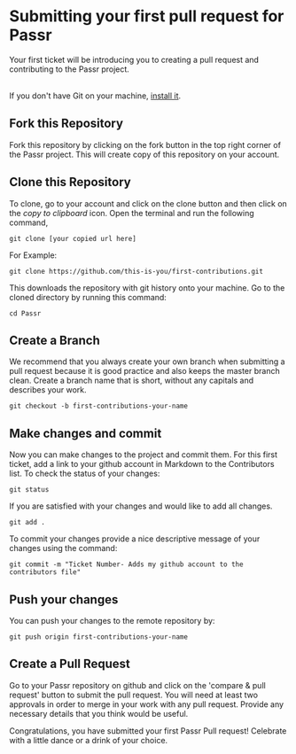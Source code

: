 # Submitting your first pull request for Passr

<p>Your first ticket will be introducing you to creating a pull request and contributing to the Passr project. </br> </br>

 If you don't have Git on your machine, [install it](https://docs.github.com/en/free-pro-team@latest/github/getting-started-with-github/set-up-git). </p> 

## Fork this Repository

Fork this repository by clicking on the fork button in the top right corner of the Passr project.  This will create copy of this repository on your account.


## Clone this Repository
To clone, go to your account and click on the clone button and then click on the <em> copy to clipboard </em> icon.  Open the terminal and run the following command,

 ```git clone [your copied url here]```

For Example:

```git clone https://github.com/this-is-you/first-contributions.git```

This downloads the repository with git history onto your machine.  Go to the cloned directory by running this command:

```cd Passr```

## Create a Branch

We recommend that you always create your own branch when submitting a pull request because it is good practice and also keeps the master branch clean.  Create a branch name that is short, without any capitals and describes your work.

```git checkout -b first-contributions-your-name```

## Make changes and commit 

Now you can make changes to the project and commit them.  For this first ticket, add a link to your github account in Markdown to the Contributors list. 
To check the status of your changes:

```git status```

If you are satisfied with your changes and would like to add all changes.

```git add .``` 

To commit your changes provide a nice descriptive message of your changes using the command:

```git commit -m "Ticket Number- Adds my github account to the contributors file"```

## Push your changes

You can push your changes to the remote repository by:

```git push origin first-contributions-your-name```

## Create a Pull Request

Go to your Passr repository on github and click on the 'compare & pull request' button to submit the pull request.  You will need at least two approvals in order to merge in your work with any pull request. Provide any necessary details that you think would be useful.

Congratulations, you have submitted your first Passr Pull request!  Celebrate with a little dance or a drink of your choice.

